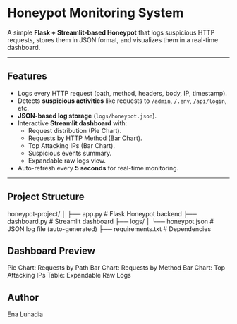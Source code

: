 # Honeypot Monitoring System  

A simple **Flask + Streamlit-based Honeypot** that logs suspicious HTTP requests, stores them in JSON format, and visualizes them in a real-time dashboard.  

---

## Features  
- Logs every HTTP request (path, method, headers, body, IP, timestamp).  
- Detects **suspicious activities** like requests to `/admin`, `/.env`, `/api/login`, etc.  
- **JSON-based log storage** (`logs/honeypot.json`).  
- Interactive **Streamlit dashboard** with:  
  - Request distribution (Pie Chart).  
  - Requests by HTTP Method (Bar Chart).  
  - Top Attacking IPs (Bar Chart).  
  - Suspicious events summary.  
  - Expandable raw logs view.  
- Auto-refresh every **5 seconds** for real-time monitoring.  

---

## Project Structure 
honeypot-project/
│
├── app.py # Flask Honeypot backend
├── dashboard.py # Streamlit dashboard
├── logs/
│ └── honeypot.json # JSON log file (auto-generated)
├── requirements.txt # Dependencies

## Dashboard Preview
Pie Chart: Requests by Path
Bar Chart: Requests by Method
Bar Chart: Top Attacking IPs
Table: Expandable Raw Logs

## Author
Ena Luhadia
